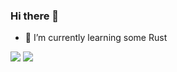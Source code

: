 ### Hi there 👋

- 🌱 I’m currently learning some Rust

![](https://github.com/barantutal/github-stats/blob/master/generated/overview.svg)
![](https://github.com/barantutal/github-stats/blob/master/generated/languages.svg)
